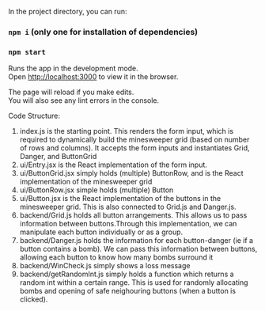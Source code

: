 In the project directory, you can run:

### `npm i` (only one for installation of dependencies)
### `npm start`

Runs the app in the development mode.\
Open [http://localhost:3000](http://localhost:3000) to view it in the browser.

The page will reload if you make edits.\
You will also see any lint errors in the console.

Code Structure:
1) index.js is the starting point. This renders the form input, which is required to dynamically build the minesweeper grid (based on number of rows and columns). It accepts the form inputs and instantiates Grid, Danger, and ButtonGrid
2) ui/Entry.jsx is the React implementation of the form input.
4) ui/ButtonGrid.jsx simply holds (multiple) ButtonRow, and is the React implementation of the minesweeper grid
5) ui/ButtonRow.jsx simple holds (multiple) Button
6) ui/Button.jsx is the React implementation of the buttons in the minesweeper grid. This is also connected to Grid.js and Danger.js. 
7) backend/Grid.js holds all button arrangements. This allows us to pass information between buttons.Through this implementation, we can manipulate each button individually or as a group.
8) backend/Danger.js holds the information for each button-danger (ie if a button contains a bomb). We can pass this information between buttons, allowing each button to know how many bombs surround it
9) backend/WinCheck.js simply shows a loss message
10) backend/getRandomInt.js simply holds a function which returns a random int within a certain range. This is used for randomly allocating bombs and opening of safe neighouring buttons (when a button is clicked).